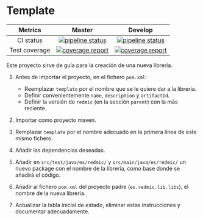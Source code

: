 # Template

| Metrics | Master | Develop |
|:-:|:-:|:-:|
| CI status | [![pipeline status](https://gitlab.com/redmic-project/server/library/template/badges/master/pipeline.svg)](https://gitlab.com/redmic-project/server/library/template/commits/master) | [![pipeline status](https://gitlab.com/redmic-project/server/library/template/badges/dev/pipeline.svg)](https://gitlab.com/redmic-project/server/library/template/commits/dev) |
| Test coverage | [![coverage report](https://gitlab.com/redmic-project/server/library/template/badges/master/coverage.svg)](https://gitlab.com/redmic-project/server/library/template/commits/master) | [![coverage report](https://gitlab.com/redmic-project/server/library/template/badges/dev/coverage.svg)](https://gitlab.com/redmic-project/server/library/template/commits/dev) |

Este proyecto sirve de guía para la creación de una nueva librería.

1. Antes de importar el proyecto, en el fichero `pom.xml`:
	* Reemplazar `template` por el nombre que se le quiere dar a la librería.
	* Definir convenientemente `name`, `description` y `artifactId`.
	* Definir la versión de `redmic` (en la sección `parent`) con la más reciente.

2. Importar como proyecto maven.

3. Remplazar `template` por el nombre adecuado en la primera línea de este mismo fichero.

4. Añadir las dependencias deseadas.

5. Añadir en `src/test/java/es/redmic/` y `src/main/java/es/redmic/` un nuevo package con el nombre de la librería, como base donde se añadirá el código.

6. Añadir al fichero `pom.xml` del proyecto padre (`es.redmic.lib.libs`), el nombre de la nueva librería.

7. Actualizar la tabla inicial de estado, eliminar estas instrucciones y documentar adecuadamente.

